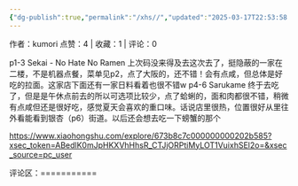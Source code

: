 ```yaml
---
{"dg-publish":true,"permalink":"/xhs//","updated":"2025-03-17T22:53:58.445+08:00"}
---
```


作者：kumori
点赞：4   |   收藏：1   |   评论：0

p1-3 Sekai - No Hate No Ramen
上次码没来得及去这次去了，挺隐蔽的一家在二楼，不是机器点餐，菜单见p2，点了大阪的，还不错！会有点咸，但总体是好吃的拉面。这家店下面还有一家日料看着也很不错w
p4-6 Sarukame
终于去吃了，但是是午休点前去的所以可选项比较少，点了蛤蜊的，面和肉都很不错，稍微有点咸但还是很好吃，感觉夏天会喜欢的重口味。话说店里很热，位置很好从里往外看能看到银杏（p6）街道。以后还会想去吃一下螃蟹的那个

https://www.xiaohongshu.com/explore/673b8c7c000000000202b585?xsec_token=ABedlK0mJpHKXVhHhsR_CTJjORPtiMyLOT1VuixhSEl2o=&xsec_source=pc_user

评论区：===========

